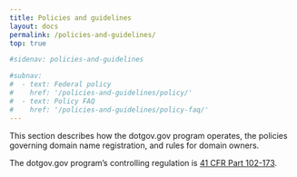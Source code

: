 ```yaml
---
title: Policies and guidelines
layout: docs
permalink: /policies-and-guidelines/
top: true

#sidenav: policies-and-guidelines

#subnav:
#  - text: Federal policy
#    href: '/policies-and-guidelines/policy/'
#  - text: Policy FAQ
#    href: '/policies-and-guidelines/policy-faq/'
---
```


This section describes how the dotgov.gov program operates, the policies governing domain name registration, and rules for domain owners.

The dotgov.gov program’s controlling regulation is [41 CFR Part 102-173](https://www.ecfr.gov/cgi-bin/text-idx?mc=true&node=pt41.3.102_6173&rgn=div5).
